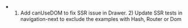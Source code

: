 - 1) Add canUseDOM to fix SSR issue in Drawer. 2) Update SSR tests in navigation-next to exclude the examples with Hash, Router or Dom 